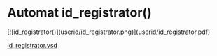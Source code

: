 # Automat id_registrator()


<div class=automatpng markdown="1">
[![id_registrator()](userid/id_registrator.png)](userid/id_registrator.pdf)
</div>

[id_registrator.vsd](userid/id_registrator.vsd)

